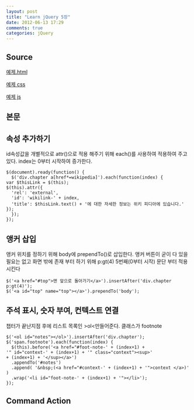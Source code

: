 ```yaml
---
layout: post
title: "Learn jQuery 5장"
date: 2012-06-13 17:29
comments: true
categories: jQuery
---
```


Source
------

[예제.html](https://gist.github.com/2922803)

[예제 css ]( https://gist.github.com/2922807)

[예제 js  ](https://gist.github.com/2922804)


본문
----

## 속성 추가하기

id속성값을 개별적으로 attr()으로 적용 해주기 위해 each()를 사용하여 적용하여 주고 있다.
index는 0부터 시작하여 증가한다.

    $(document).ready(function() {
      $('div.chapter a[href*=wikipedia]').each(function(index) {
	var $thisLink = $(this);
	$(this).attr({
	  'rel': 'external',
	  'id': 'wikilink-' + index,
	  'title': $thisLink.text() + '에 대한 자세한 정보는 위키 피디아에 있습니다.'
	});
      });
    });

## 앵커 삽입

앵커 위치를 정하기 위해 body에 prependTo()로 삽입한다.
앵커 버튼이 굳이 다 있을 필요는 없고 화면 밖에 존재 부터 하기 위해
p:gt(4) 5번째(0부터 시작) 문단 부터 적용 시킨다

    $('<a href="#top">맨 앞으로 돌아가기</a>').insertAfter('div.chapter p:gt(4)');
    $('<a id="top" name="top"></a>').prependTo('body');

## 주석 표시, 숫자 부여, 컨텍스트 연결

챕터가 끝난지점 후에 리스트 목록인 &gt;ol&lt;만들어준다.
클래스가 footnote

    $('<ol id="notes"></ol>').insertAfter('div.chapter');
    $('span.footnote').each(function(index) {
      $(this).before('<a href="#foot-note-' + (index+1) +
	'" id="context-' + (index+1) + '" class="context"><sup>'
	+ (index+1) + '</sup></a>')
      .appendTo('#notes')
      .append( '&nbsp;(<a href="#context-' + (index+1) + '">context </a>)' )
      .wrap('<li id="foot-note-' + (index+1) + '"></li>');
    });

Command Action
-------------
